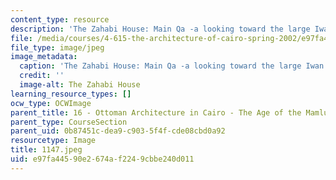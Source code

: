 ```yaml
---
content_type: resource
description: 'The Zahabi House: Main Qa -a looking toward the large Iwan.'
file: /media/courses/4-615-the-architecture-of-cairo-spring-2002/e97fa44590e2674af2249cbbe240d011_1147.jpeg
file_type: image/jpeg
image_metadata:
  caption: 'The Zahabi House: Main Qa -a looking toward the large Iwan.'
  credit: ''
  image-alt: The Zahabi House
learning_resource_types: []
ocw_type: OCWImage
parent_title: 16 - Ottoman Architecture in Cairo - The Age of the Mamluk Beys
parent_type: CourseSection
parent_uid: 0b87451c-dea9-c903-5f4f-cde08cbd0a92
resourcetype: Image
title: 1147.jpeg
uid: e97fa445-90e2-674a-f224-9cbbe240d011
---
```

